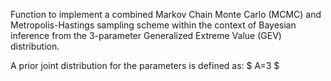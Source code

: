 Function to implement a combined Markov Chain Monte Carlo (MCMC) and Metropolis-Hastings sampling scheme within the context of Bayesian inference from the 3-parameter Generalized Extreme Value (GEV) distribution.

A prior joint distribution for the parameters is defined as:
$
A=3
$
